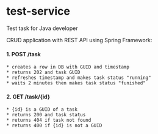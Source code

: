 # test-service
Test task for Java developer

CRUD application with REST API using Spring Framework:
#### 1. POST /task 
	* creates a row in DB with GUID and timestamp
	* returns 202 and task GUID
	* refreshes timestamp and makes task status "running"
	* waits 2 minutes then makes task status "funished"
#### 2. GET /task/{id} 
	* {id} is a GUID of a task
	* returns 200 and task status
	* returns 404 if task not found
	* returns 400 if {id} is not a GUID
